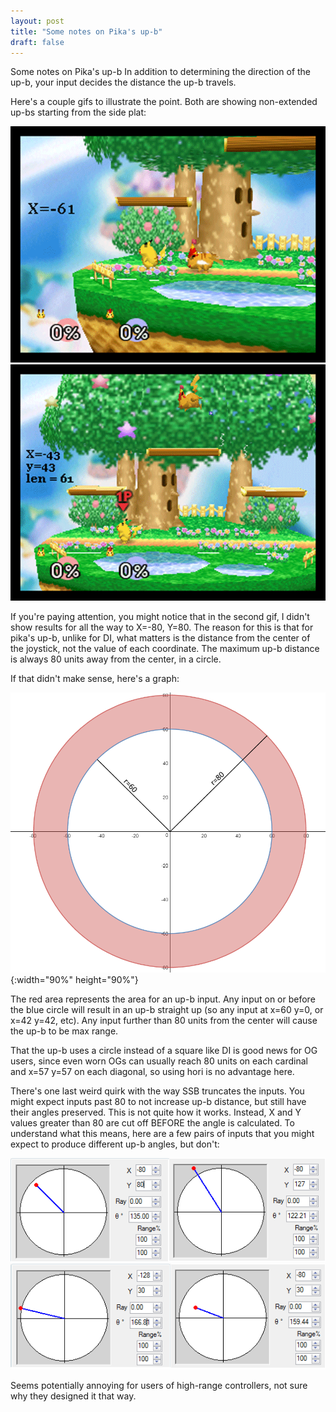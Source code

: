 ```yaml
---
layout: post
title: "Some notes on Pika's up-b"
draft: false
---
```

Some notes on Pika's up-b
In addition to determining the direction of the up-b, your input decides the distance the up-b travels.

Here's a couple gifs to illustrate the point. Both are showing non-extended up-bs starting from the side plat:

![pika x-axis distance](/guides/img/pikaupb/horizontal_upb.gif)
![pika diagonal distance](/guides/img/pikaupb/diag_upb.gif)

If you're paying attention, you might notice that in the second gif, I didn't show results for all the way to X=-80, Y=80. The reason for this is that for pika's up-b, unlike for DI, what matters is the distance from the center of the joystick, not the value of each coordinate. The maximum up-b distance is always 80 units away from the center, in a circle.

If that didn't make sense, here's a graph:

![pika up-b range graph](/guides/img/pikaupb/upb_range.png){:width="90%" height="90%"}

The red area represents the area for an up-b input. Any input on or before the blue circle will result in an up-b straight up (so any input at x=60 y=0, or x=42 y=42, etc). Any input further than 80 units from the center will cause the up-b to be max range.

That the up-b uses a circle instead of a square like DI is good news for OG users, since even worn OGs can usually reach 80 units on each cardinal and x=57 y=57 on each diagonal, so using hori is no advantage here.

There's one last weird quirk with the way SSB truncates the inputs. You might expect inputs past 80 to not increase up-b distance, but still have their angles preserved. This is not quite how it works. Instead, X and Y values greater than 80 are cut off BEFORE the angle is calculated. To understand what this means, here are a few pairs of inputs that you might expect to produce different up-b angles, but don't:

![input set one](/guides/img/pikaupb/input_1.png)
![input set two](/guides/img/pikaupb/input_2.png)

Seems potentially annoying for users of high-range controllers, not sure why they designed it that way.
